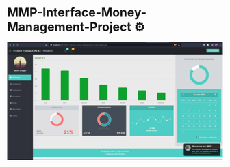 <h1>MMP-Interface-Money-Management-Project ⚙️</h1>
    <img src="img/poster.png" width="800">
  </a>
